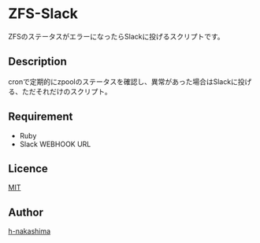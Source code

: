 ZFS-Slack
====

ZFSのステータスがエラーになったらSlackに投げるスクリプトです。

## Description
cronで定期的にzpoolのステータスを確認し、異常があった場合はSlackに投げる、ただそれだけのスクリプト。

## Requirement
- Ruby
- Slack WEBHOOK URL

## Licence

[MIT](https://github.com/tcnksm/tool/blob/master/LICENCE)

## Author

[h-nakashima](https://github.com/h-nakashima)
